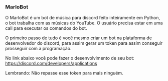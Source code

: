 ### MarloBot 

O MarloBot é um bot de música para discord feito inteiramente em Python, o bot trabalha com as músicas do YouTube.
O usuário precisa estar em uma call para executar os comandos do bot. 

O primeiro passo de tudo é você mesmo criar um bot na plataforma de desenvolvedor do discord, para assim gerar um token para assim conseguir prosseguir com a programação.

No link abaixo você pode fazer o desenvolvimento de seu bot: <br>
https://discord.com/developers/applications

Lembrando: Não repasse esse token para mais ninguém.
